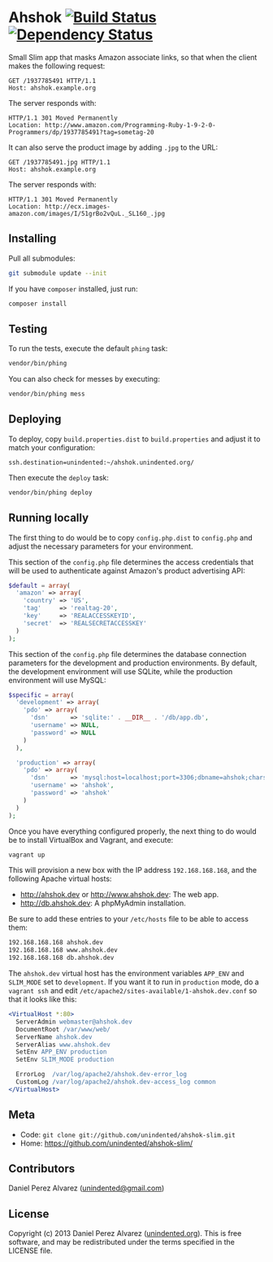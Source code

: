 # Ahshok [![Build Status](https://img.shields.io/travis/unindented/ahshok-slim.svg)](http://travis-ci.org/unindented/ahshok-slim) [![Dependency Status](https://img.shields.io/gemnasium/unindented/ahshok-slim.svg)](https://gemnasium.com/unindented/ahshok-slim)

Small Slim app that masks Amazon associate links, so that when the client makes the following request:

```
GET /1937785491 HTTP/1.1
Host: ahshok.example.org
```

The server responds with:

```
HTTP/1.1 301 Moved Permanently
Location: http://www.amazon.com/Programming-Ruby-1-9-2-0-Programmers/dp/1937785491?tag=sometag-20
```

It can also serve the product image by adding `.jpg` to the URL:

```
GET /1937785491.jpg HTTP/1.1
Host: ahshok.example.org
```

The server responds with:

```
HTTP/1.1 301 Moved Permanently
Location: http://ecx.images-amazon.com/images/I/51grBo2vQuL._SL160_.jpg
```

## Installing

Pull all submodules:

```sh
git submodule update --init
```

If you have `composer` installed, just run:

```sh
composer install
```

## Testing

To run the tests, execute the default `phing` task:

```sh
vendor/bin/phing
```

You can also check for messes by executing:

```sh
vendor/bin/phing mess
```

## Deploying

To deploy, copy `build.properties.dist` to `build.properties` and adjust it to match your configuration:

```properties
ssh.destination=unindented:~/ahshok.unindented.org/
```

Then execute the `deploy` task:

```sh
vendor/bin/phing deploy
```

## Running locally

The first thing to do would be to copy `config.php.dist` to `config.php` and adjust the necessary parameters for your environment.

This section of the `config.php` file determines the access credentials that will be used to authenticate against Amazon's product advertising API:

```php
$default = array(
  'amazon' => array(
    'country' => 'US',
    'tag'     => 'realtag-20',
    'key'     => 'REALACCESSKEYID',
    'secret'  => 'REALSECRETACCESSKEY'
  )
);
```

This section of the `config.php` file determines the database connection parameters for the development and production environments. By default, the development environment will use SQLite, while the production environment will use MySQL:

```php
$specific = array(
  'development' => array(
    'pdo' => array(
      'dsn'      => 'sqlite:' . __DIR__ . '/db/app.db',
      'username' => NULL,
      'password' => NULL
    )
  ),

  'production' => array(
    'pdo' => array(
      'dsn'      => 'mysql:host=localhost;port=3306;dbname=ahshok;charset=utf8',
      'username' => 'ahshok',
      'password' => 'ahshok'
    )
  )
);
```

Once you have everything configured properly, the next thing to do would be to install VirtualBox and Vagrant, and execute:

```sh
vagrant up
```

This will provision a new box with the IP address `192.168.168.168`, and the following Apache virtual hosts:

* <http://ahshok.dev> or <http://www.ahshok.dev>: The web app.
* <http://db.ahshok.dev>: A phpMyAdmin installation.

Be sure to add these entries to your `/etc/hosts` file to be able to access them:

```sh
192.168.168.168 ahshok.dev
192.168.168.168 www.ahshok.dev
192.168.168.168 db.ahshok.dev
```

The `ahshok.dev` virtual host has the environment variables `APP_ENV` and `SLIM_MODE` set to `development`. If you want it to run in `production` mode, do a `vagrant ssh` and edit `/etc/apache2/sites-available/1-ahshok.dev.conf` so that it looks like this:

```apache
<VirtualHost *:80>
  ServerAdmin webmaster@ahshok.dev
  DocumentRoot /var/www/web/
  ServerName ahshok.dev
  ServerAlias www.ahshok.dev
  SetEnv APP_ENV production
  SetEnv SLIM_MODE production

  ErrorLog  /var/log/apache2/ahshok.dev-error_log
  CustomLog /var/log/apache2/ahshok.dev-access_log common
</VirtualHost>
```

## Meta

* Code: `git clone git://github.com/unindented/ahshok-slim.git`
* Home: <https://github.com/unindented/ahshok-slim/>

## Contributors

Daniel Perez Alvarez ([unindented@gmail.com](mailto:unindented@gmail.com))

## License

Copyright (c) 2013 Daniel Perez Alvarez ([unindented.org](https://unindented.org/)). This is free software, and may be redistributed under the terms specified in the LICENSE file.
